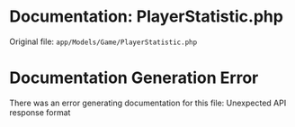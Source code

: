 # Documentation: PlayerStatistic.php

Original file: `app/Models/Game/PlayerStatistic.php`

# Documentation Generation Error

There was an error generating documentation for this file: Unexpected API response format